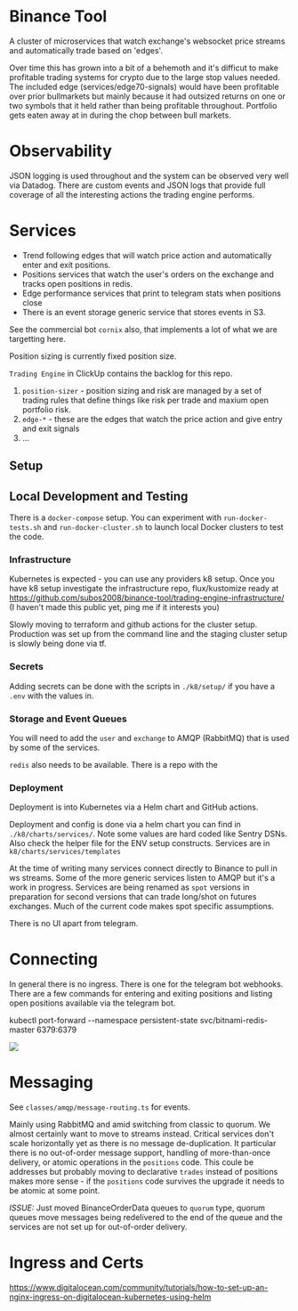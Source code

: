 # Binance Tool

A cluster of microservices that watch exchange's websocket price streams and automatically trade based on 'edges'.

Over time this has grown into a bit of a behemoth and it's difficut to make profitable trading systems for crypto due to the large stop values needed. The included edge (services/edge70-signals) would have been profitable over prior bullmarkets but mainly because it had outsized returns on one or two symbols that it held rather than being profitable throughout. Portfolio gets eaten away at in during the chop between bull markets.

# Observability

JSON logging is used throughout and the system can be observed very well via Datadog. There are custom events and JSON logs that provide full coverage of all the interesting actions the trading engine performs.

# Services

  * Trend following edges that will watch price action and automatically enter and exit positions.
  * Positions services that watch the user's orders on the exchange and tracks open positions in redis.
  * Edge performance services that print to telegram stats when positions close
  * There is an event storage generic service that stores events in S3. 

See the commercial bot `cornix` also, that implements a lot of what we are targetting here.

Position sizing is currently fixed position size.

`Trading Engine` in ClickUp contains the backlog for this repo.

1. `position-sizer` - position sizing and risk are managed by a set of trading rules that define things like risk per trade and maxium open portfolio risk.
2. `edge-*` - these are the edges that watch the price action and give entry and exit signals
3. ...

## Setup

## Local Development and Testing

There is a `docker-compose` setup. You can experiment with `run-docker-tests.sh` and `run-docker-cluster.sh` to launch local Docker clusters to test the code.


### Infrastructure 

Kubernetes is expected - you can use any providers k8 setup. Once you have k8 setup investigate the infrastructure repo, flux/kustomize ready at https://github.com/subos2008/binance-tool/trading-engine-infrastructure/ (I haven't made this public yet, ping me if it interests you)

Slowly moving to terraform and github actions for the cluster setup. Production was set up from the
command line and the staging cluster setup is slowly being done via tf.

### Secrets

Adding secrets can be done with the scripts in `./k8/setup/` if you have a `.env` with the values in.

### Storage and Event Queues

You will need to add the `user` and `exchange` to AMQP (RabbitMQ) that is used by some of the services.

`redis` also needs to be available. There is a repo with the 

### Deployment

Deployment is into Kubernetes via a Helm chart and GitHub actions.

Deployment and config is done via a helm chart you can find in `./k8/charts/services/`. Note some values are hard coded like Sentry DSNs. Also check the helper file for the ENV setup constructs. Services are in `k8/charts/services/templates`

At the time of writing many services connect directly to Binance to pull in ws streams. Some of the more generic services listen to AMQP but it's a work in progress. Services are being renamed as `spot` versions in preparation for second versions that can trade long/shot on futures exchanges. Much of the current code makes spot specific assumptions.

There is no UI apart from telegram.

# Connecting

In general there is no ingress. There is one for the telegram bot webhooks. There are a few commands for entering and exiting positions and listing open positions available via the telegram bot.

kubectl port-forward --namespace persistent-state svc/bitnami-redis-master 6379:6379

![](https://github.com/subos2008/binance-tool/workflows/DockerPublish/badge.svg)

# Messaging

See `classes/amqp/message-routing.ts` for events.

Mainly using RabbitMQ and amid switching from classic to quorum. We almost certainly want to move to
streams instead. Critical services don't scale horizontally yet as there is no message de-duplication.
It particular there is no out-of-order message support, handling of more-than-once delivery, or atomic operations in the `positions` code. This coule be addresses but probably moving to declarative `trades` instead of positions
makes more sense - if the `positions` code survives the upgrade it needs to be atomic at some point.

_ISSUE:_ Just moved BinanceOrderData queues to `quorum` type, quorum queues move messages being redelivered to the end of the
queue and the services are not set up for out-of-order delivery.

# Ingress and Certs

https://www.digitalocean.com/community/tutorials/how-to-set-up-an-nginx-ingress-on-digitalocean-kubernetes-using-helm

